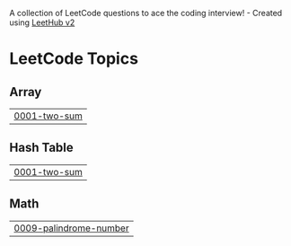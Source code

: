A collection of LeetCode questions to ace the coding interview! - Created using [LeetHub v2](https://github.com/arunbhardwaj/LeetHub-2.0)
<!---LeetCode Topics Start-->
# LeetCode Topics
## Array
|  |
| ------- |
| [0001-two-sum](https://github.com/Abhisunny1289/LeetCode/tree/master/0001-two-sum) |
## Hash Table
|  |
| ------- |
| [0001-two-sum](https://github.com/Abhisunny1289/LeetCode/tree/master/0001-two-sum) |
## Math
|  |
| ------- |
| [0009-palindrome-number](https://github.com/Abhisunny1289/LeetCode/tree/master/0009-palindrome-number) |
<!---LeetCode Topics End-->